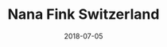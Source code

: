 ﻿---
title:          "Nana Fink Switzerland"
date:           "2018-07-05"
draft:          false
robotsExclude:  true
---
